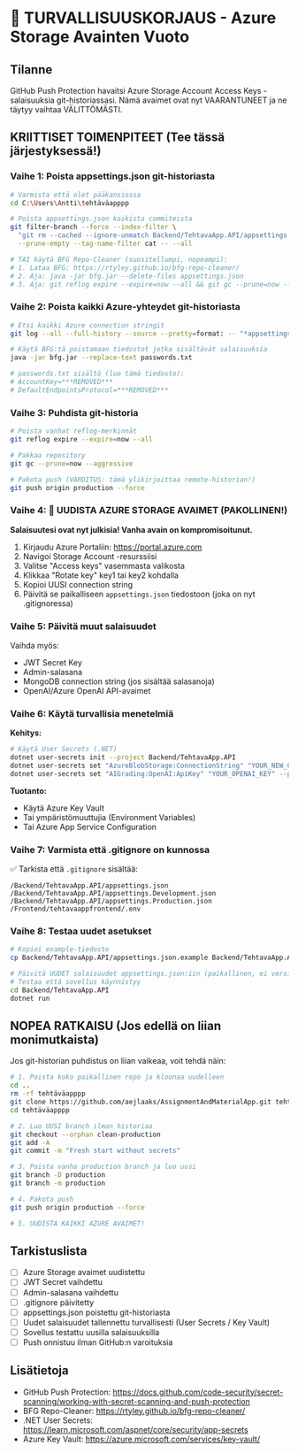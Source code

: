 # 🚨 TURVALLISUUSKORJAUS - Azure Storage Avainten Vuoto

## Tilanne
GitHub Push Protection havaitsi Azure Storage Account Access Keys -salaisuuksia git-historiassasi. 
Nämä avaimet ovat nyt VAARANTUNEET ja ne täytyy vaihtaa VÄLITTÖMÄSTI.

## KRIITTISET TOIMENPITEET (Tee tässä järjestyksessä!)

### Vaihe 1: Poista appsettings.json git-historiasta

```bash
# Varmista että olet pääkansiossa
cd C:\Users\Antti\tehtäväapppp

# Poista appsettings.json kaikista commiteista
git filter-branch --force --index-filter \
  "git rm --cached --ignore-unmatch Backend/TehtavaApp.API/appsettings.json" \
  --prune-empty --tag-name-filter cat -- --all

# TAI käytä BFG Repo-Cleaner (suositellumpi, nopeampi):
# 1. Lataa BFG: https://rtyley.github.io/bfg-repo-cleaner/
# 2. Aja: java -jar bfg.jar --delete-files appsettings.json
# 3. Aja: git reflog expire --expire=now --all && git gc --prune=now --aggressive
```

### Vaihe 2: Poista kaikki Azure-yhteydet git-historiasta

```bash
# Etsi kaikki Azure connection stringit
git log --all --full-history --source --pretty=format: -- "*appsettings*.json" | grep -i "accountkey\|connectionstring"

# Käytä BFG:tä poistamaan tiedostot jotka sisältävät salaisuuksia
java -jar bfg.jar --replace-text passwords.txt

# passwords.txt sisältö (luo tämä tiedosto):
# AccountKey=***REMOVED***
# DefaultEndpointsProtocol=***REMOVED***
```

### Vaihe 3: Puhdista git-historia

```bash
# Poista vanhat reflog-merkinnät
git reflog expire --expire=now --all

# Pakkaa repository
git gc --prune=now --aggressive

# Pakota push (VAROITUS: tämä ylikirjoittaa remote-historian!)
git push origin production --force
```

### Vaihe 4: 🔑 UUDISTA AZURE STORAGE AVAIMET (PAKOLLINEN!)

**Salaisuutesi ovat nyt julkisia! Vanha avain on kompromisoitunut.**

1. Kirjaudu Azure Portaliin: https://portal.azure.com
2. Navigoi Storage Account -resurssiisi
3. Valitse "Access keys" vasemmasta valikosta
4. Klikkaa "Rotate key" key1 tai key2 kohdalla
5. Kopioi UUSI connection string
6. Päivitä se paikalliseen `appsettings.json` tiedostoon (joka on nyt .gitignoressa)

### Vaihe 5: Päivitä muut salaisuudet

Vaihda myös:
- JWT Secret Key
- Admin-salasana
- MongoDB connection string (jos sisältää salasanoja)
- OpenAI/Azure OpenAI API-avaimet

### Vaihe 6: Käytä turvallisia menetelmiä

**Kehitys:**
```bash
# Käytä User Secrets (.NET)
dotnet user-secrets init --project Backend/TehtavaApp.API
dotnet user-secrets set "AzureBlobStorage:ConnectionString" "YOUR_NEW_CONNECTION_STRING" --project Backend/TehtavaApp.API
dotnet user-secrets set "AIGrading:OpenAI:ApiKey" "YOUR_OPENAI_KEY" --project Backend/TehtavaApp.API
```

**Tuotanto:**
- Käytä Azure Key Vault
- Tai ympäristömuuttujia (Environment Variables)
- Tai Azure App Service Configuration

### Vaihe 7: Varmista että .gitignore on kunnossa

✅ Tarkista että `.gitignore` sisältää:
```
/Backend/TehtavaApp.API/appsettings.json
/Backend/TehtavaApp.API/appsettings.Development.json
/Backend/TehtavaApp.API/appsettings.Production.json
/Frontend/tehtavaappfrontend/.env
```

### Vaihe 8: Testaa uudet asetukset

```bash
# Kopioi example-tiedosto
cp Backend/TehtavaApp.API/appsettings.json.example Backend/TehtavaApp.API/appsettings.json

# Päivitä UUDET salaisuudet appsettings.json:iin (paikallinen, ei versionhallinnassa)
# Testaa että sovellus käynnistyy
cd Backend/TehtavaApp.API
dotnet run
```

## NOPEA RATKAISU (Jos edellä on liian monimutkaista)

Jos git-historian puhdistus on liian vaikeaa, voit tehdä näin:

```bash
# 1. Poista koko paikallinen repo ja kloonaa uudelleen
cd ..
rm -rf tehtäväapppp
git clone https://github.com/aejlaaks/AssignmentAndMaterialApp.git tehtäväapppp
cd tehtäväapppp

# 2. Luo UUSI branch ilman historiaa
git checkout --orphan clean-production
git add -A
git commit -m "Fresh start without secrets"

# 3. Poista vanha production branch ja luo uusi
git branch -D production
git branch -m production

# 4. Pakota push
git push origin production --force

# 5. UUDISTA KAIKKI AZURE AVAIMET!
```

## Tarkistuslista

- [ ] Azure Storage avaimet uudistettu
- [ ] JWT Secret vaihdettu
- [ ] Admin-salasana vaihdettu
- [ ] .gitignore päivitetty
- [ ] appsettings.json poistettu git-historiasta
- [ ] Uudet salaisuudet tallennettu turvallisesti (User Secrets / Key Vault)
- [ ] Sovellus testattu uusilla salaisuuksilla
- [ ] Push onnistuu ilman GitHub:n varoituksia

## Lisätietoja

- GitHub Push Protection: https://docs.github.com/code-security/secret-scanning/working-with-secret-scanning-and-push-protection
- BFG Repo-Cleaner: https://rtyley.github.io/bfg-repo-cleaner/
- .NET User Secrets: https://learn.microsoft.com/aspnet/core/security/app-secrets
- Azure Key Vault: https://azure.microsoft.com/services/key-vault/

